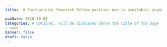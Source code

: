 ```yaml
---
title:  A Postdoctoral Research Fellow position now is available, anyone interested is welcome to apply.

pubDate: 2020-10-01
categories: # Optional, will be displayed above the title of the page
- news
banner: false
draft: false
---
```

